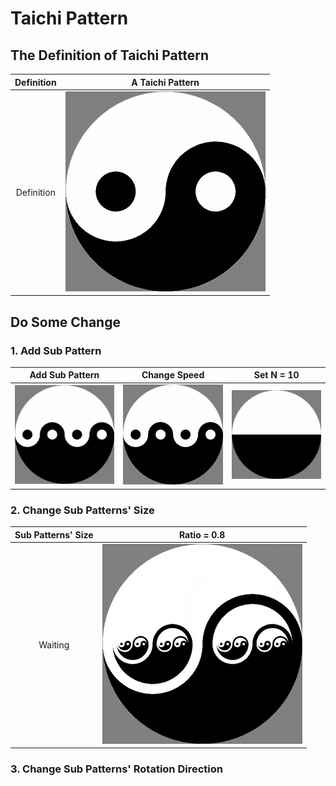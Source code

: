 # Taichi Pattern

## The Definition of Taichi Pattern
| Definition | A Taichi Pattern |
:-:|:-:
| Definition | ![Taichi](readMe/Taichi.gif) |

## Do Some Change
### 1. Add Sub Pattern
| Add Sub Pattern | Change Speed | Set N = 10 |
:-:|:-:|:-:
| ![Taichi](readMe/Taichi_N2_SameSpeed.gif) | ![Taichi](readMe/Taichi_N2.gif) | ![Taichi](readMe/Taichi_N10.gif) |
### 2. Change Sub Patterns' Size
| Sub Patterns' Size | Ratio = 0.8 |
:-:|:-:
| Waiting | ![Taichi](readMe/Taichi_N4_R0.8.gif) |
### 3. Change Sub Patterns' Rotation Direction
